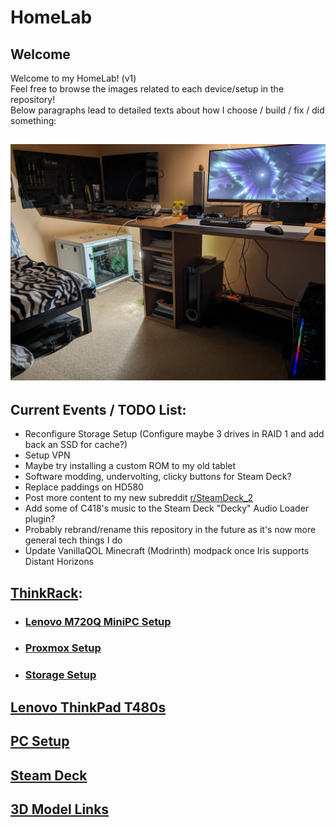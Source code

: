# HomeLab
## Welcome
Welcome to my HomeLab! (v1)  
Feel free to browse the images related to each device/setup in the repository!  
Below paragraphs lead to detailed texts about how I choose / build / fix / did something:
## ![Full HomeLab/Setup](images/Room&#32;Setup/PXL_20231231_210041993&#32;-&#32;Copy.jpg)
## Current Events / TODO List: 
- Reconfigure Storage Setup (Configure maybe 3 drives in RAID 1 and add back an SSD for cache?)
- Setup VPN
- Maybe try installing a custom ROM to my old tablet
- Software modding, undervolting, clicky buttons for Steam Deck?
- Replace paddings on HD580
- Post more content to my new subreddit [r/SteamDeck_2](https://www.reddit.com/r/SteamDeck_2/)
- Add some of C418's music to the Steam Deck "Decky" Audio Loader plugin?
- Probably rebrand/rename this repository in the future as it's now more general tech things I do
- Update VanillaQOL Minecraft (Modrinth) modpack once Iris supports Distant Horizons
## [ThinkRack](markdown/ThinkRack_Setup.md):
- ### [Lenovo M720Q MiniPC Setup](markdown/Lenovo_M720Q_Setup.md)
- ### [Proxmox Setup](markdown/Proxmox_Setup.md)
- ### [Storage Setup](markdown/Storage_Setup.md)
## [Lenovo ThinkPad T480s](markdown/Lenovo_ThinkPad_T480s_Setup.md)
## [PC Setup](markdown/PC_Setup.md)
## [Steam Deck](markdown/Steam_Deck_Setup.md)
## [3D Model Links](markdown/3D_Model_Links.md)

